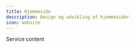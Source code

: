 ```yaml
---
title: Hjemmeside
description: Design og udvikling af hjemmesider
icon: website
---
```


Service content